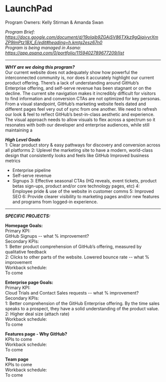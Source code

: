# LaunchPad

Program Owners: Kelly Stirman & Amanda Swan 

<i>Program Brief:<br> https://docs.google.com/document/d/19oIqib9ZGAjSV86TXkz9gQjqivyrXmZP9lmPtz1BX_E/edit#heading=h.kmtg2esz67n0 <br>
Program is being managed in Asana:<br>
  https://app.asana.com/0/portfolio/1159402789677209/list</i><br>

---------------------------------------------------------------------------------------------------------------------------
<b><i>WHY are we doing this program?</i></b><br>
Our current website does not adequately show how powerful the interconnected community is, nor does it accurately highlight our current product offering. There’s a lack of understanding around GitHub’s Enterprise offering, and self-serve revenue has been stagnant or on the decline.  The current site navigation makes it incredibly difficult for visitors to find information and conversion CTAs are not optimized for key personas. 
From a visual standpoint, GitHub’s marketing website feels dated and different pages feel very out of sync from one another. We need to refresh our look & feel to reflect GitHub’s best-in-class aesthetic and experience. The visual approach needs to allow visuals to flex across a spectrum so it resonates with both our developer and enterprise audiences, while still maintaining a 

<b><i>High Level Goals</i></b><br>
1: Clear product story & easy pathways for discovery and conversion across all platforms
2: Uplevel the marketing site to have a modern, world-class design that consistently looks and feels like GitHub
Improved business metrics 
- Enterprise pipeline 
- Self-serve revenue 
- Signups
3: Effective seasonal CTAs (HQ reveals, event tickets, product betas sign-ups, product and/or core technology pages, etc)
4: Employee pride & use of the website in customer comms
5: Improved SEO 
6: Provide clearer visibility to marketing pages and/or new features and programs from logged-in experience.

---------------------------------------------------------------------------------------------------------------------------

<b><i>SPECIFIC PROJECTS:</i></b>

<b>Homepage Goals:</b><br>
Primary KPI: <br>
GitHub Signups -- what % improvement? <br>
Secondary KPIs: <br>
1: Better product comprehension of GitHub’s offering, measured by qualitative feedback<br>
2: Clicks to other parts of the website. Lowered bounce rate -- what % improvement<br>
Workback schedule:<br>
To come

<b>Enterprise page Goals:</b><br>
Primary KPI: <br>
Cloud Trials and Contact Sales requests -- what % improvement?<br>
Secondary KPIs:<br>
1: Better comprehension of the GitHub Enterprise offering. By the time sales speaks to a prospect, they have a solid understanding of the product value. <br>
2: Higher deal size (attach rate) <br>
Workback schedule:<br>
To come


<b>Features page - Why GitHub?</b><br>
KPIs to come<br>
Workback schedule:<br>
To come

<b>Team page</b><br>
KPIs to come<br>
Workback schedule:<br>
To come



